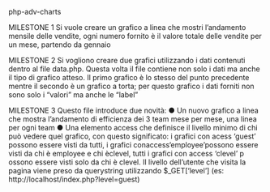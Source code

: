 ​php-adv-charts


MILESTONE 1
Si vuole creare un grafico a linea che mostri l’andamento mensile delle vendite, ogni numero fornito è il valore totale delle vendite per un mese, partendo da gennaio

MILESTONE 2
Si vogliono creare due grafici utilizzando i dati contenuti dentro al file ​data.php​. Questa volta il file contiene non solo i dati ma anche il tipo di grafico atteso.
Il primo grafico è lo stesso del punto precedente mentre il secondo è un grafico a torta; per questo grafico i dati forniti non sono solo i “valori” ma anche le “label”

MILESTONE 3
Questo file introduce due novità:
● Un nuovo grafico a linea che mostra l’andamento di efficienza dei 3 team mese per
mese, una linea per ogni team
● Una elemento access che definisce il livello minimo di chi può vedere quel grafico,
con questo significato: i grafici con acess ​‘guest’​ possono essere visti da tutti, i grafici conaccess​‘employee​’possono essere visti da chi è ​employee​ e chi è ​clevel,​ tutti i grafici con access ‘​clevel’ p​ossono essere visti solo da chi è clevel.
Il livello dell’utente che visita la pagina viene preso da querystring utilizzando $_GET[‘level’] (es: ​http://localhost/index.php?level=guest​)